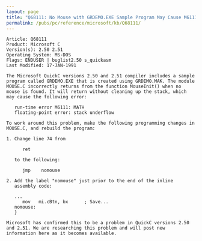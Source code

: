 ```yaml
---
layout: page
title: "Q68111: No Mouse with GRDEMO.EXE Sample Program May Cause M6111"
permalink: /pubs/pc/reference/microsoft/kb/Q68111/
---
```


	Article: Q68111
	Product: Microsoft C
	Version(s): 2.50 2.51
	Operating System: MS-DOS
	Flags: ENDUSER | buglist2.50 s_quickasm
	Last Modified: 17-JAN-1991
	
	The Microsoft QuickC versions 2.50 and 2.51 compiler includes a sample
	program called GRDEMO.EXE that is created using GRDEMO.MAK. The module
	MOUSE.C incorrectly returns from the function MouseInit() when no
	mouse is found. It will return without cleaning up the stack, which
	may cause the following error:
	
	   run-time error M6111: MATH
	   floating-point error: stack underflow
	
	To work around this problem, make the following programming changes in
	MOUSE.C, and rebuild the program:
	
	1. Change line 74 from
	
	      ret
	
	   to the following:
	
	      jmp    nomouse
	
	2. Add the label "nomouse" just prior to the end of the inline
	   assembly code:
	
	   ...
	      mov   mi.cBtn, bx      ; Save...
	   nomouse:
	   }
	
	Microsoft has confirmed this to be a problem in QuickC versions 2.50
	and 2.51. We are researching this problem and will post new
	information here as it becomes available.
